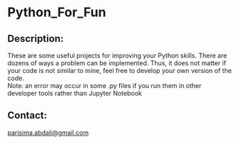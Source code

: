 # Python_For_Fun
## Description:
These are some useful projects for improving your Python skills. There are dozens of ways a problem can be implemented. Thus, it does not matter if your code is not similar to mine, feel free to develop your own version of the code.  
Note: an error may occur in some .py files if you run them in other developer tools rather than Jupyter Notebook



## Contact:
parisima.abdali@gmail.com
